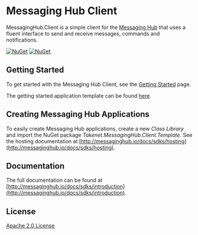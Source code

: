 
# Messaging Hub Client

MessagingHub.Client is a simple client for the [Messaging Hub](https://messaginghub.io/) that uses a fluent interface to send and receive messages, commands and notifications.

<a href="https://www.nuget.org/packages/Takenet.MessagingHub.Client/" rel="NuGet">![NuGet](https://img.shields.io/nuget/dt/Takenet.MessagingHub.Client.svg)</a>
<a href="https://www.nuget.org/packages/Takenet.MessagingHub.Client/" rel="NuGet">![NuGet](https://img.shields.io/nuget/v/Takenet.MessagingHub.Client.svg)</a>

## Getting Started

To get started with the Messaging Hub Client, see the [Getting Started](http://messaginghub.io/docs/sdks/getting-started) page.

The getting started application template can be found [here](https://github.com/takenet/messaginghub-client-csharp/tree/master/src/Samples/GettingStarted).

## Creating Messaging Hub Applications

To easily create Messaging Hub applications, create a new *Class Library* and import the NuGet package *Takenet.MessagingHub.Client.Template*.
See the hosting documentation at [http://messaginghub.io/docs/sdks/hosting](http://messaginghub.io/docs/sdks/hosting).

## Documentation 

The full documentation can be found at [http://messaginghub.io/docs/sdks/introduction](http://messaginghub.io/docs/sdks/introduction).

## License

[Apache 2.0 License](https://github.com/takenet/messaginghub-client-csharp/blob/master/LICENSE) 
